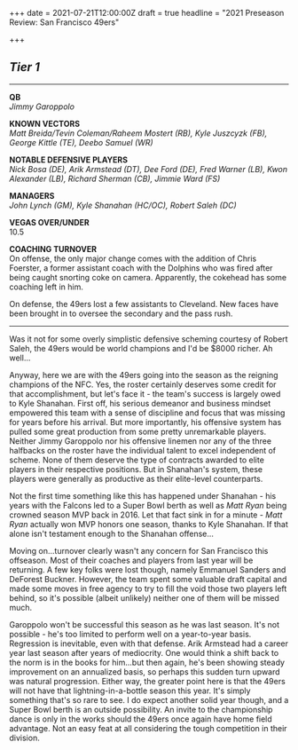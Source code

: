 +++
date = 2021-07-21T12:00:00Z
draft = true
headline = "2021 Preseason Review: San Francisco 49ers"

+++
## _Tier 1_

***

**QB**  
_Jimmy Garoppolo_

**KNOWN VECTORS**  
_Matt Breida/Tevin Coleman/Raheem Mostert (RB), Kyle Juszcyzk (FB), George Kittle (TE), Deebo Samuel (WR)_

**NOTABLE DEFENSIVE PLAYERS**  
_Nick Bosa (DE), Arik Armstead (DT), Dee Ford (DE), Fred Warner (LB), Kwon Alexander (LB), Richard Sherman (CB), Jimmie Ward (FS)_

**MANAGERS**  
_John Lynch (GM), Kyle Shanahan (HC/OC), Robert Saleh (DC)_

**VEGAS OVER/UNDER**  
10\.5

**COACHING TURNOVER**  
On offense, the only major change comes with the addition of Chris Foerster, a former assistant coach with the Dolphins who was fired after being caught snorting coke on camera. Apparently, the cokehead has some coaching left in him.

On defense, the 49ers lost a few assistants to Cleveland. New faces have been brought in to oversee the secondary and the pass rush.

***

Was it not for some overly simplistic defensive scheming courtesy of Robert Saleh, the 49ers would be world champions and I'd be $8000 richer. Ah well...

Anyway, here we are with the 49ers going into the season as the reigning champions of the NFC. Yes, the roster certainly deserves some credit for that accomplishment, but let's face it - the team's success is largely owed to Kyle Shanahan. First off, his serious demeanor and business mindset empowered this team with a sense of discipline and focus that was missing for years before his arrival. But more importantly, his offensive system has pulled some great production from some pretty unremarkable players. Neither Jimmy Garoppolo nor his offensive linemen nor any of the three halfbacks on the roster have the individual talent to excel independent of scheme. None of them deserve the type of contracts awarded to elite players in their respective positions. But in Shanahan's system, these players were generally as productive as their elite-level counterparts.

Not the first time something like this has happened under Shanahan - his years with the Falcons led to a Super Bowl berth as well as _Matt Ryan_ being crowned season MVP back in 2016. Let that fact sink in for a minute - _Matt Ryan_ actually won MVP honors one season, thanks to Kyle Shanahan. If that alone isn't testament enough to the Shanahan offense...

Moving on...turnover clearly wasn't any concern for San Francisco this offseason. Most of their coaches and players from last year will be returning. A few key folks were lost though, namely Emmanuel Sanders and DeForest Buckner. However, the team spent some valuable draft capital and made some moves in free agency to try to fill the void those two players left behind, so it's possible (albeit unlikely) neither one of them will be missed much.

Garoppolo won't be successful this season as he was last season. It's not possible - he's too limited to perform well on a year-to-year basis. Regression is inevitable, even with that defense. Arik Armstead had a career year last season after years of mediocrity. One would think a shift back to the norm is in the books for him...but then again, he's been showing steady improvement on an annualized basis, so perhaps this sudden turn upward was natural progression. Either way, the greater point here is that the 49ers will not have that lightning-in-a-bottle season this year. It's simply something that's so rare to see. I do expect another solid year though, and a Super Bowl berth is an outside possibility. An invite to the championship dance is only in the works should the 49ers once again have home field advantage. Not an easy feat at all considering the tough competition in their division.